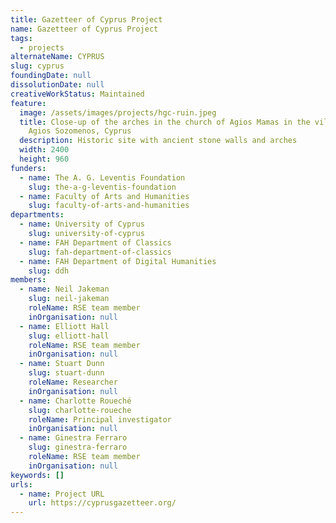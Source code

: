 ```yaml
---
title: Gazetteer of Cyprus Project
name: Gazetteer of Cyprus Project
tags:
  - projects
alternateName: CYPRUS
slug: cyprus
foundingDate: null
dissolutionDate: null
creativeWorkStatus: Maintained
feature:
  image: /assets/images/projects/hgc-ruin.jpeg
  title: Close-up of the arches in the church of Agios Mamas in the village of
    Agios Sozomenos, Cyprus
  description: Historic site with ancient stone walls and arches
  width: 2400
  height: 960
funders:
  - name: The A. G. Leventis Foundation
    slug: the-a-g-leventis-foundation
  - name: Faculty of Arts and Humanities
    slug: faculty-of-arts-and-humanities
departments:
  - name: University of Cyprus
    slug: university-of-cyprus
  - name: FAH Department of Classics
    slug: fah-department-of-classics
  - name: FAH Department of Digital Humanities
    slug: ddh
members:
  - name: Neil Jakeman
    slug: neil-jakeman
    roleName: RSE team member
    inOrganisation: null
  - name: Elliott Hall
    slug: elliott-hall
    roleName: RSE team member
    inOrganisation: null
  - name: Stuart Dunn
    slug: stuart-dunn
    roleName: Researcher
    inOrganisation: null
  - name: Charlotte Roueché
    slug: charlotte-roueche
    roleName: Principal investigator
    inOrganisation: null
  - name: Ginestra Ferraro
    slug: ginestra-ferraro
    roleName: RSE team member
    inOrganisation: null
keywords: []
urls:
  - name: Project URL
    url: https://cyprusgazetteer.org/
---
```

